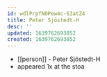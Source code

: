 ```yaml
---
id: wdlPrpfNOPew4c-S3atZ4
title: Peter Sjöstedt-H
desc: ''
updated: 1639762693852
created: 1639762693852
---
```



- [[person]] - Peter Sjöstedt-H
- appeared 1x at the stoa
